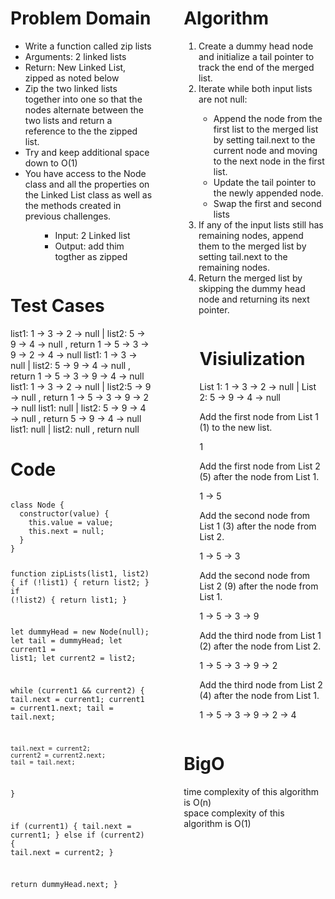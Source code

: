 <div style="float: left; width: 45%;">
<h1> Problem Domain </h1>

<ul>
<li>Write a function called zip lists</li>
<li>Arguments: 2 linked lists</li>
<li>Return: New Linked List, zipped as noted below</li>
<li>Zip the two linked lists together into one so that the nodes alternate between the two lists and return a reference to the the zipped list.</li>
<li>Try and keep additional space down to O(1)</li>
<li>You have access to the Node class and all the properties on the Linked List class as well as the methods created in previous challenges.</li>
<ul>
</p>

<ul> <li>Input: 2 Linked list </li>
<li> Output: add thim togther as zipped </li>

 </ul> </div>

<div style="float: right; width: 45%;">
<h1> Algorithm </h1>

<ol>
<li>Create a dummy head node and initialize a tail pointer to track the end of the merged list.</li>
<li>Iterate while both input lists are not null:</li>
<ul>
<li>Append the node from the first list to the merged list by setting tail.next to the current node and moving to the next node in the first list.</li>
<li>Update the tail pointer to the newly appended node.</li>
<li>Swap the first and second lists</li>
</ul>
<li>If any of the input lists still has remaining nodes, append them to the merged list by setting tail.next to the remaining nodes.</li>
<li>Return the merged list by skipping the dummy head node and returning its next pointer.</li>
</ol>
</div>
<div style="float: left; width: 45%;">
<h1> Test Cases </h1>
list1: 1 -> 3 -> 2 -> null | list2: 5 -> 9 -> 4 -> null , return  1 -> 5 -> 3 -> 9 -> 2 -> 4 -> null
list1: 1 -> 3 -> null | list2: 5 -> 9 -> 4 -> null , return 1 -> 5 -> 3 -> 9 -> 4 -> null
list1: 1 -> 3 -> 2 -> null | list2:5 -> 9 -> null , return 1 -> 5 -> 3 -> 9 -> 2 -> null
list1: null | list2: 5 -> 9 -> 4 -> null , return 5 -> 9 -> 4 -> null
list1: null | list2: null , return  null

</div>

<div style="float: right; width: 40%;">
<h1> Visiulization </h1> 
List 1: 1 -> 3 -> 2 -> null | List 2: 5 -> 9 -> 4 -> null<br/>

Add the first node from List 1 (1) to the new list. <br/>

1 </br>

Add the first node from List 2 (5) after the node from List 1.<br/>

1 -> 5 <br/>

Add the second node from List 1 (3) after the node from List 2.

1 -> 5 -> 3<br/>

Add the second node from List 2 (9) after the node from List 1.

1 -> 5 -> 3 -> 9 <br/>

Add the third node from List 1 (2) after the node from List 2.

1 -> 5 -> 3 -> 9 -> 2<br/>

Add the third node from List 2 (4) after the node from List 1.

1 -> 5 -> 3 -> 9 -> 2 -> 4 <br/>

</div>
<div style="float: left; width: 45%;">
<h1> Code </h1>
 <pre><code>
class Node {
  constructor(value) {
    this.value = value;
    this.next = null;
  }
}

function zipLists(list1, list2) {
  if (!list1) {
    return list2;
  }
  if (!list2) {
    return list1;
  }

  let dummyHead = new Node(null);
  let tail = dummyHead;
  let current1 = list1;
  let current2 = list2;

  while (current1 && current2) {
    tail.next = current1;
    current1 = current1.next;
    tail = tail.next;

    tail.next = current2;
    current2 = current2.next;
    tail = tail.next;
  }

  if (current1) {
    tail.next = current1;
  } else if (current2) {
    tail.next = current2;
  }

  return dummyHead.next;
}
 </pre></code>
</div>



<div style="float: right; width: 45%;">
<h1> BigO </h1>
 time complexity of this algorithm is O(n) </br>
 space complexity of this algorithm is O(1)
</div>

<!-- _______________________ -->

<!-- ## Whiteboard screenshoot
<img src='../Assests/Screenshot%202023-07-03%20150204.png'/>
________________ -->

<!-- ## Testing
```
The zipLists function has been tested with various cases and works correctly. It has a time complexity of O(n) and a space complexity of O(1). Overall, the function is both efficient and reliable.
``` -->
